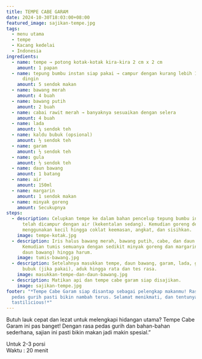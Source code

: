```yaml
---
title: TEMPE CABE GARAM
date: 2024-10-30T18:03:00+08:00
featured_image: sajikan-tempe.jpg
tags:
  - menu utama
  - tempe
  - Kacang kedelai
  - Indonesia
ingredients:
  - name: tempe → potong kotak-kotak kira-kira 2 cm x 2 cm
    amount: 1 papan
  - name: tepung bumbu instan siap pakai → campur dengan kurang lebih 100ml air
      dingin
    amount: 5 sendok makan
  - name: bawang merah
    amount: 4 buah
  - name: bawang putih
    amount: 2 buah
  - name: cabai rawit merah → banyaknya sesuaikan dengan selera
    amount: 4 buah
  - name: lada
    amount: ¼ sendok teh
  - name: kaldu bubuk (opsional)
    amount: ½ sendok teh
  - name: garam
    amount: ½ sendok teh
  - name: gula
    amount: ½ sendok teh
  - name: daun bawang
    amount: 1 batang
  - name: air
    amount: 150ml
  - name: margarin
    amount: 1 sendok makan
  - name: minyak goreng
    amount: Secukupnya
steps:
  - description: Celupkan tempe ke dalam bahan pencelup tepung bumbu instan yang
      telah dicampur dengan air (kekentalan sedang). Kemudian goreng dengan
      menggunakan kecil hingga coklat keemasan, angkat, dan sisihkan.
    image: tempe-kotak.jpg
  - description: Iris halus bawang merah, bawang putih, cabe, dan daun bawang.
      Kemudian tumis semuanya dengan sedikit minyak goreng dan margarin (kecuali
      daun bawang) hingga harum.
    image: tumis-bawang.jpg
  - description: Setelahnya masukkan tempe, daun bawang, garam, lada, gula, kaldu
      bubuk (jika pakai), aduk hingga rata dan tes rasa.
    image: masukkan-tempe-dan-daun-bawang.jpg
  - description: Matikan api dan tempe cabe garam siap disajikan.
    image: sajikan-tempe.jpg
footer: "*Tempe Cabe Garam siap disantap sebagai pelengkap makanmu! Rasanya yang
  pedas gurih pasti bikin nambah terus. Selamat menikmati, dan tentunya,
  tastilicious!*"
---
```

Butuh lauk cepat dan lezat untuk melengkapi hidangan utama? Tempe Cabe Garam ini pas banget! Dengan rasa pedas gurih dan bahan-bahan sederhana, sajian ini pasti bikin makan jadi makin spesial.”



Untuk 2-3 porsi\
Waktu : 20 menit
